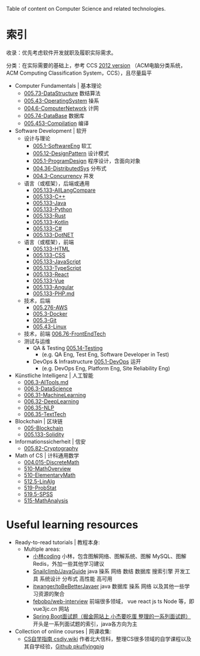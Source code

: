 
Table of content on Computer Science and related technologies. 

# 索引

收录：优先考虑软件开发就职及履职实际需求。

分类：在实际需要的基础上，参考 CCS [2012 version](https://www.acm.org/publications/class-2012) （ACM电脑分类系统， ACM Computing Classification System，CCS），且尽量扁平

- Computer Fundamentals | 基本理论
    - [005.73-DataStructure](./005.73-DataStructure.md) 数结算法
    - [005.43-OperatingSystem](./005.43-OperatingSystem.md) 操系
    - [004.6-ComputerNetwork](./004.6-ComputerNetwork.md) 计网
    - [005.74-DataBase](./005.74-DataBase.md) 数据库
    - [005.453-Compilation](./005.453-Compilation.md) 编译
- Software Development | 软开
    - 设计与理论
        - [005.1-SoftwareEng](./005.1-SoftwareEng.md) 软工
        - [005.12-DesignPattern](./005.12-DesignPattern.md) 设计模式
        - [005.1-ProgramDesign](./005.1-ProgramDesign.md) 程序设计，含面向对象
        - [004.36-DistributedSys](./004.36-DistributedSys.md) 分布式
        - [004.3-Concurrency](./004.3-Concurrency.md) 并发
    - 语言（或框架），后端或通用
        - [005.133-AllLangCompare](./005.133-AllLangCompare.md)
        - [005.133-C++](./005.133-C++.md)
        - [005.133-Java](./005.133-Java.md)
        - [005.133-Python](./005.133-Python.md)
        - [005.133-Rust](./005.133-Rust.md)
        - [005.133-Kotlin](./005.133-Kotlin.md)
        - [005.133-C#](./005.133-C#.md)
        - [005.133-DotNET](./005.133-DotNET.md)
    - 语言（或框架），前端
        - [005.133-HTML](./005.133-HTML.md)
        - [005.133-CSS](./005.133-CSS.md)
        - [005.133-JavaScript](./005.133-JavaScript.md)
        - [005.133-TypeScript](./005.133-TypeScript.md)
        - [005.133-React](./005.133-React.md)
        - [005.133-Vue](./005.133-Vue.md)
        - [005.133-Angular](./005.133-Angular.md)
        - [005.133-PHP.md](./005.133-PHP.md)
    - 技术，后端
        - [005.276-AWS](./005.276-AWS.md)
        - [005.3-Docker](./005.3-Docker.md)
        - [005.3-Git](./005.3-Git.md)
        - [005.43-Linux](./005.43-Linux.md)
    - 技术，前端 [006.76-FrontEndTech](./006.76-FrontEndTech.md)
    - 测试与运维
        - QA & Testing [005.14-Testing](./005.14-Testing.md)
            - (e.g. QA Eng, Test Eng, Software Developer in Test)
        - DevOps & Infrastructure [005.1-DevOps](./005.1-DevOps.md) 运开
            - (e.g. DevOps Eng, Platform Eng, Site Reliability Eng)
- Künstliche Intelligenz | 人工智能
    - [006.3-AITools.md](./006.3-AITools.md)
    - [006.3-DataScience](./006.3-DataScience.md)
    - [006.31-MachineLearning](./006.31-MachineLearning.md)
    - [006.32-DeepLearning](./006.32-DeepLearning.md)
    - [006.35-NLP](./006.35-NLP.md)
    - [006.35-TextTech](./006.35-TextTech.md)
- Blockchain | 区块链
    - [005-Blockchain](./005-Blockchain.md)
    - [005.133-Solidity](./005.133-Solidity.md)
- Informationssicherheit | 信安
    - [005.82-Cryptography](./005.82-Cryptography.md)
- Math of CS | 计科通用数学
    - [004.015-DiscreteMath](./004.015-DiscreteMath.md)
    - [510-MathOverview](./510-MathOverview.md)
    - [510-ElementaryMath](./510-ElementaryMath.md)
    - [512.5-LinAlg](./512.5-LinAlg.md)
    - [519-ProbStat](./519-ProbStat.md)
    - [519.5-SPSS](./519.5-SPSS.md)
    - [515-MathAnalysis](./515-MathAnalysis.md)

# Useful learning resources

- Ready-to-read tutorials | 教程本身:
    - Multiple areas:
        - [小林coding](https://xiaolincoding.com/) 小林，包含图解网络、图解系统、图解 MySQL、图解 Redis，外加一些其他学习建议
        - [Snailclimb/JavaGuide](https://github.com/Snailclimb/JavaGuide) java 操系 网络 数结 数据库 搜索引擎 开发工具 系统设计 分布式 高性能 高可用
        - [itwanger/toBeBetterJavaer](https://github.com/itwanger/toBeBetterJavaer) java 数据库 操系 网络 以及其他一些学习资源的聚合
        - [febobo/web-interview](https://github.com/febobo/web-interview) 前端很多领域， vue react js ts Node 等，即 vue3jc.cn 网站
        - [Spring Boot面试题（掘金网站上 小杰要吃蛋 整理的一系列面试题）](https://juejin.cn/post/6844904125709156359) 开头是一系列面试题的索引，java各方向为主
- Collection of online courses | 网课收集:
    - [CS自学指南 csdiy.wiki](https://csdiy.wiki/) 作者北大信科，整理CS很多领域的自学课程以及其自学经验，[Github pkuflyingpig](https://github.com/pkuflyingpig/cs-self-learning/)
